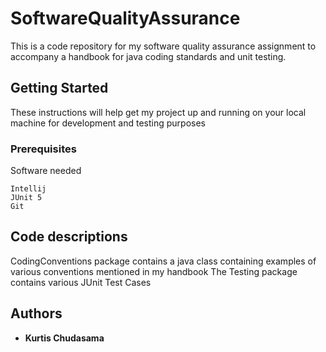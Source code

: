 # SoftwareQualityAssurance
This is a code repository for my software quality assurance assignment to accompany a handbook for java coding standards and unit testing. 
## Getting Started
These instructions will help get my project up and running on your local machine for development and testing purposes
### Prerequisites
Software needed
```
Intellij
JUnit 5
Git

```

## Code descriptions

CodingConventions package contains a java class containing examples of various conventions mentioned in my handbook
The Testing package contains various JUnit Test Cases


## Authors

* **Kurtis Chudasama**

